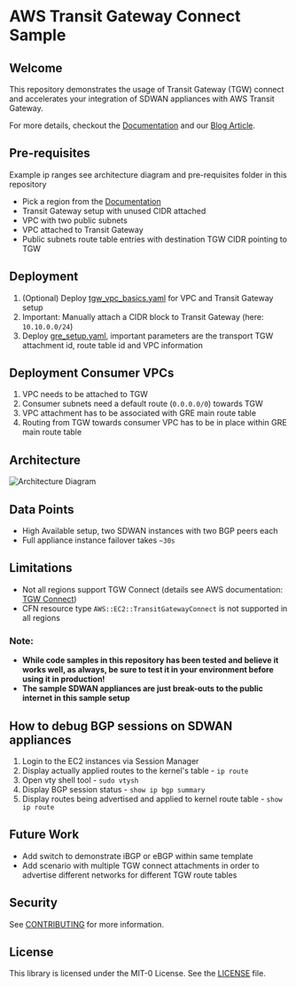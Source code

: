 # AWS Transit Gateway Connect Sample

## Welcome

This repository demonstrates the usage of Transit Gateway (TGW) connect and accelerates your integration of SDWAN appliances with AWS Transit Gateway.

For more details, checkout the [Documentation](https://docs.aws.amazon.com/vpc/latest/tgw/tgw-connect.html) and our [Blog Article](https://aws.amazon.com/de/blogs/networking-and-content-delivery/simplify-sd-wan-connectivity-with-aws-transit-gateway-connect/).

## Pre-requisites

Example ip ranges see architecture diagram and pre-requisites folder in this repository

* Pick a region from the [Documentation](https://docs.aws.amazon.com/vpc/latest/tgw/tgw-connect.html#tgw-connect-requirements)
* Transit Gateway setup with unused CIDR attached
* VPC with two public subnets
* VPC attached to Transit Gateway
* Public subnets route table entries with destination TGW CIDR pointing to TGW

## Deployment
1. (Optional) Deploy [tgw_vpc_basics.yaml](./pre-requisites/tgw_vpc_basics.yaml) for VPC and Transit Gateway setup
2. Important: Manually attach a CIDR block to Transit Gateway (here: `10.10.0.0/24`)
3. Deploy [gre_setup.yaml](gre_setup.yaml), important parameters are the transport TGW attachment id, route table id and VPC information

## Deployment Consumer VPCs
1. VPC needs to be attached to TGW
2. Consumer subnets need a default route (`0.0.0.0/0`) towards TGW
3. VPC attachment has to be associated with GRE main route table
4. Routing from TGW towards consumer VPC has to be in place within GRE main route table 

## Architecture
![Architecture Diagram](docs/tgw-connect.png)

## Data Points
* High Available setup, two SDWAN instances with two BGP peers each
* Full appliance instance failover takes `~30s`

## Limitations
* Not all regions support TGW Connect (details see AWS documentation: [TGW Connect](https://docs.aws.amazon.com/vpc/latest/tgw/tgw-connect.html))
* CFN resource type `AWS::EC2::TransitGatewayConnect` is not supported in all regions

### Note:

* **While code samples in this repository has been tested and believe it works well, as always, be sure to test it in your environment before using it in production!**
* **The sample SDWAN appliances are just break-outs to the public internet in this sample setup**

## How to debug BGP sessions on SDWAN appliances

1. Login to the EC2 instances via Session Manager
2. Display actually applied routes to the kernel's table - `ip route`
3. Open vty shell tool - `sudo vtysh`
4. Display BGP session status - `show ip bgp summary`
5. Display routes being advertised and applied to kernel route table - `show ip route`

## Future Work

* Add switch to demonstrate iBGP or eBGP within same template
* Add scenario with multiple TGW connect attachments in order to advertise different networks for different TGW route tables

## Security

See [CONTRIBUTING](CONTRIBUTING.md#security-issue-notifications) for more information.

## License

This library is licensed under the MIT-0 License. See the [LICENSE](LICENSE) file.
